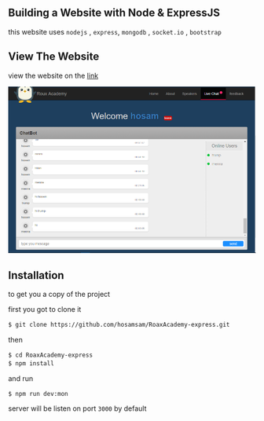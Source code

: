 Building a Website with Node & ExpressJS
----

this website uses `nodejs` , `express`, `mongodb` , `socket.io` , `bootstrap`

View The Website
---------
view the website on the [link](https://pure-ravine-76563.herokuapp.com/)


![livechat](chat.png)

Installation
-----
to get you a copy of the project 

first you got to clone it 

```bash
$ git clone https://github.com/hosamsam/RoaxAcademy-express.git
```

then 
```bash
$ cd RoaxAcademy-express
$ npm install
```

and run 
```bash
$ npm run dev:mon
```
 server will be listen on port `3000` by default

